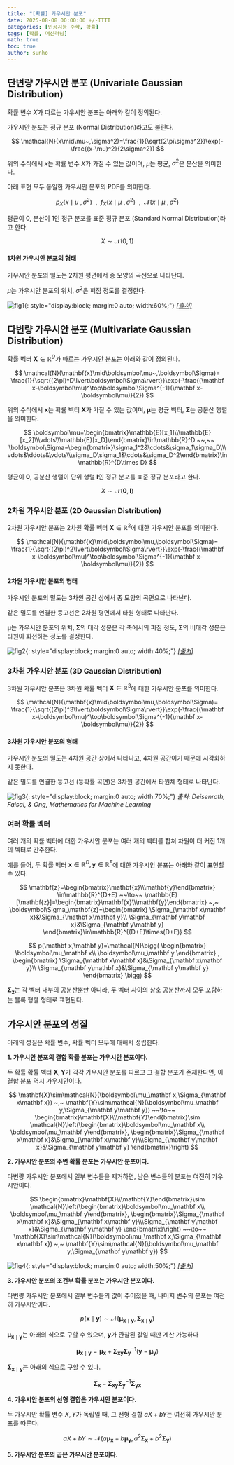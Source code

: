 ```yaml
---
title: "[확률] 가우시안 분포"
date: 2025-08-08 00:00:00 +/-TTTT
categories: [인공지능 수학, 확률]
tags: [확률, 머신러닝]
math: true
toc: true
author: sunho
---
```


## 단변량 가우시안 분포 (Univariate Gaussian Distribution)

확률 변수 $X$가 따르는 가우시안 분포는 아래와 같이 정의된다.

가우시안 분포는 정규 분포 (Normal Distribution)라고도 불린다.

$$
\mathcal{N}(x\mid\mu~,\sigma^2)=\frac{1}{\sqrt{2\pi\sigma^2}}\exp(-\frac{(x-\mu)^2}{2\sigma^2})
$$

위의 수식에서 $x$는 확률 변수 $X$가 가질 수 있는 값이며, $\mu$는 평균, $\sigma^2$은 분산을 의미한다.

아래 표현 모두 동일한 가우시안 분포의 PDF를 의미한다.

$$
p_X(x\mid\mu~,\sigma^2)~~,~~f_X(x\mid\mu~,\sigma^2)~~,~~\mathcal{N}(x\mid\mu~,\sigma^2)
$$

평균이 $0$, 분산이 $1$인 정규 분포를 표준 정규 분포 (Standard Normal Distribution)라고 한다.

$$X\sim\mathcal{N}(0,1)$$

#### 1차원 가우시안 분포의 형태

가우시안 분포의 밀도는 2차원 평면에서 종 모양의 곡선으로 나타난다.

$\mu$는 가우시안 분포의 위치, $\sigma^2$은 퍼짐 정도를 결정한다.

![fig1](mlm/p8-1.png){: style="display:block; margin:0 auto; width:60%;"}
_[[출처]](https://www.math.net/gaussian-distribution)_

## 다변량 가우시안 분포 (Multivariate Gaussian Distribution)

확률 벡터 $\mathbf{X}\in\mathbb{R}^D$가 따르는 가우시안 분포는 아래와 같이 정의된다.

$$
\mathcal{N}(\mathbf{x}\mid\boldsymbol\mu~,\boldsymbol\Sigma)=
\frac{1}{\sqrt{(2\pi)^D\lvert\boldsymbol\Sigma\rvert}}\exp(-\frac{(\mathbf x-\boldsymbol\mu)^\top\boldsymbol\Sigma^{-1}(\mathbf x-\boldsymbol\mu)}{2})
$$

위의 수식에서 $\mathbf{x}$는 확률 벡터 $\mathbf{X}$가 가질 수 있는 값이며,  $\boldsymbol\mu$는 평균 벡터, $\boldsymbol\Sigma$는 공분산 행렬을 의미한다.

$$
\boldsymbol\mu=\begin{bmatrix}\mathbb{E}[x_1]\\\mathbb{E}[x_2]\\\vdots\\\mathbb{E}[x_D]\end{bmatrix}\in\mathbb{R}^D
~~,~~
\boldsymbol\Sigma=\begin{bmatrix}\sigma_1^2&\cdots&\sigma_1\sigma_D\\\vdots&\ddots&\vdots\\\sigma_D\sigma_1&\cdots&\sigma_D^2\end{bmatrix}\in\mathbb{R}^{D\times D}
$$

평균이 $\mathbf0$, 공분산 행렬이 단위 행렬 $\mathbf{I}$인 정규 분포를 표준 정규 분포라고 한다.

$$X\sim\mathcal{N}(\mathbf0,\mathbf{I})$$

### 2차원 가우시안 분포 (2D Gaussian Distribution)

2차원 가우시안 분포는 2차원 확률 벡터 $\mathbf{X}\in\mathbb{R}^2$에 대한 가우시안 분포를 의미한다.

$$
\mathcal{N}(\mathbf{x}\mid\boldsymbol\mu,\boldsymbol\Sigma)=
\frac{1}{\sqrt{(2\pi)^2\lvert\boldsymbol\Sigma\rvert}}\exp(-\frac{(\mathbf x-\boldsymbol\mu)^\top\boldsymbol\Sigma^{-1}(\mathbf x-\boldsymbol\mu)}{2})
$$

#### 2차원 가우시안 분포의 형태

가우시안 분포의 밀도는 3차원 공간 상에서 종 모양의 곡면으로 나타난다.

같은 밀도를 연결한 등고선은 2차원 평면에서 타원 형태로 나타난다.

$\boldsymbol\mu$는 가우시안 분포의 위치, $\boldsymbol\Sigma$의 대각 성분은 각 축에서의 퍼짐 정도, $\boldsymbol\Sigma$의 비대각 성분은 타원이 회전하는 정도를 결정한다.

![fig2](mlm/p8-2.png){: style="display:block; margin:0 auto; width:40%;"}
_[[출처]](https://vzahorui.net/regression/gaussian-process/)_

### 3차원 가우시안 분포 (3D Gaussian Distribution)

3차원 가우시안 분포은 3차원 확률 벡터 $\mathbf{X}\in\mathbb{R}^3$에 대한 가우시안 분포를 의미한다.

$$
\mathcal{N}(\mathbf{x}\mid\boldsymbol\mu,\boldsymbol\Sigma)=
\frac{1}{\sqrt{(2\pi)^3\lvert\boldsymbol\Sigma\rvert}}\exp(-\frac{(\mathbf x-\boldsymbol\mu)^\top\boldsymbol\Sigma^{-1}(\mathbf x-\boldsymbol\mu)}{2})
$$

#### 3차원 가우시안 분포의 형태

가우시안 분포의 밀도는 4차원 공간 상에서 나타나고, 4차원 공간이기 때문에 시각화하지 못한다.

같은 밀도를 연결한 등고선 (등확률 곡면)은 3차원 공간에서 타원체 형태로 나타난다.

![fig3](mlm/p8-3.png){: style="display:block; margin:0 auto; width:70%;"}
_출처: Deisenroth, Faisal, & Ong, <i>Mathematics for Machine Learning</i>_

### 여러 확률 벡터

여러 개의 확률 벡터에 대한 가우시안 분포는 여러 개의 벡터를 합쳐 차원이 더 커진 1개의 벡터로 간주한다.

예를 들어, 두 확률 벡터 $\mathbf{x}\in\mathbb{R}^{D},\mathbf{y}\in\mathbb{R}^{E}$에 대한 가우시안 분포는 아래와 같이 표현할 수 있다.

$$
\mathbf{z}=\begin{bmatrix}\mathbf{x}\\\mathbf{y}\end{bmatrix}
\in\mathbb{R}^{D+E}
~~\to~~
\mathbb{E}[\mathbf{z}]=\begin{bmatrix}\mathbf{x}\\\mathbf{y}\end{bmatrix}
~,~
\boldsymbol\Sigma_\mathbf{z}=\begin{bmatrix}
\Sigma_{\mathbf x\mathbf x}&\Sigma_{\mathbf x\mathbf y}\\
\Sigma_{\mathbf y\mathbf x}&\Sigma_{\mathbf y\mathbf y}
\end{bmatrix}\in\mathbb{R}^{(D+E)\times(D+E)}
$$

$$
p(\mathbf x,\mathbf y)=\mathcal{N}\bigg(
\begin{bmatrix}
\boldsymbol\mu_\mathbf x\\ \boldsymbol\mu_\mathbf y
\end{bmatrix} ,
\begin{bmatrix}
\Sigma_{\mathbf x\mathbf x}&\Sigma_{\mathbf x\mathbf y}\\
\Sigma_{\mathbf y\mathbf x}&\Sigma_{\mathbf y\mathbf y}
\end{bmatrix}
\bigg)
$$

$\boldsymbol\Sigma_\mathbf{z}$는 각 벡터 내부의 공분산뿐만 아니라, 두 벡터 사이의 상호 공분산까지 모두 포함하는 블록 행렬 형태로 표현된다.

## 가우시안 분포의 성질

아래의 성질은 확률 변수, 확률 벡터 모두에 대해서 성립한다.

**1. 가우시안 분포의 결합 확률 분포는 가우시안 분포이다.**

두 확률 확률 벡터 $\mathbf X, \mathbf Y$가 각각 가우시안 분포를 따르고 그 결합 분포가 존재한다면, 이 결합 분포 역시 가우시안이다.

$$
\mathbf{X}\sim\mathcal{N}(\boldsymbol\mu_\mathbf x,\Sigma_{\mathbf x\mathbf x})
~,~
\mathbf{Y}\sim\mathcal{N}(\boldsymbol\mu_\mathbf y,\Sigma_{\mathbf y\mathbf y})
~~\to~~
\begin{bmatrix}\mathbf{X}\\\mathbf{Y}\end{bmatrix}\sim
\mathcal{N}\left(\begin{bmatrix}\boldsymbol\mu_\mathbf x\\ \boldsymbol\mu_\mathbf y\end{bmatrix},
\begin{bmatrix}\Sigma_{\mathbf x\mathbf x}&\Sigma_{\mathbf x\mathbf y}\\\Sigma_{\mathbf y\mathbf x}&\Sigma_{\mathbf y\mathbf y}
\end{bmatrix}\right)
$$

**2. 가우시안 분포의 주변 확률 분포는 가우시안 분포이다.**

다변량 가우시안 분포에서 일부 변수들을 제거하면, 남은 변수들의 분포는 여전히 가우시안이다.

$$
\begin{bmatrix}\mathbf{X}\\\mathbf{Y}\end{bmatrix}\sim
\mathcal{N}\left(\begin{bmatrix}\boldsymbol\mu_\mathbf x\\ \boldsymbol\mu_\mathbf y\end{bmatrix},
\begin{bmatrix}\Sigma_{\mathbf x\mathbf x}&\Sigma_{\mathbf x\mathbf y}\\\Sigma_{\mathbf y\mathbf x}&\Sigma_{\mathbf y\mathbf y}
\end{bmatrix}\right)
~~\to~~
\mathbf{X}\sim\mathcal{N}(\boldsymbol\mu_\mathbf x,\Sigma_{\mathbf x\mathbf x})
~,~
\mathbf{Y}\sim\mathcal{N}(\boldsymbol\mu_\mathbf y,\Sigma_{\mathbf y\mathbf y})
$$

![fig4](mlm/p8-4.png){: style="display:block; margin:0 auto; width:50%;"}
_[[출처]](https://motion.cs.illinois.edu/RoboticSystems/Probability.html)_

**3. 가우시안 분포의 조건부 확률 분포는 가우시안 분포이다.**

다변량 가우시안 분포에서 일부 변수들의 값이 주어졌을 때, 나머지 변수의 분포는 여전히 가우시안이다.
    
$$
p(\mathbf x\mid\mathbf y)\sim\mathcal{N}(\boldsymbol\mu_{\mathbf x\mid\mathbf y},\boldsymbol\Sigma_{\mathbf x\mid\mathbf y})
$$

$\boldsymbol\mu_{\mathbf x\mid\mathbf y}$는 아래의 식으로 구할 수 있으며, $\mathbf y$가 관찰된 값일 때만 계산 가능하다

$$
\boldsymbol\mu_{\mathbf x\mid\mathbf y}=\boldsymbol\mu_{\mathbf x}
+\boldsymbol\Sigma_{\mathbf x\mathbf y}
\boldsymbol\Sigma_{\mathbf y}^{-1}
(\mathbf y-\boldsymbol\mu_{\mathbf y})
$$

$\boldsymbol\Sigma_{\mathbf x\mid\mathbf y}$는 아래의 식으로 구할 수 있다.

$$
\boldsymbol\Sigma_{\mathbf x}
-\boldsymbol\Sigma_{\mathbf x\mathbf y}
\boldsymbol\Sigma_{\mathbf y}^{-1}
\boldsymbol\Sigma_{\mathbf y\mathbf x}
$$

**4. 가우시안 분포의 선형 결합은 가우시안 분포이다.**

두 가우시안 확률 변수 $X, Y$가 독립일 때, 그 선형 결합 $aX+bY$는 여전히 가우시안 분포를 따른다.
    
$$
aX+bY\sim
\mathcal{N}(a\boldsymbol\mu_\mathbf x+b\boldsymbol\mu_\mathbf y,a^2\boldsymbol\Sigma_\mathbf x+b^2\boldsymbol\Sigma_\mathbf y)
$$
    
**5. 가우시안 분포의 곱은 가우시안 분포이다.**
